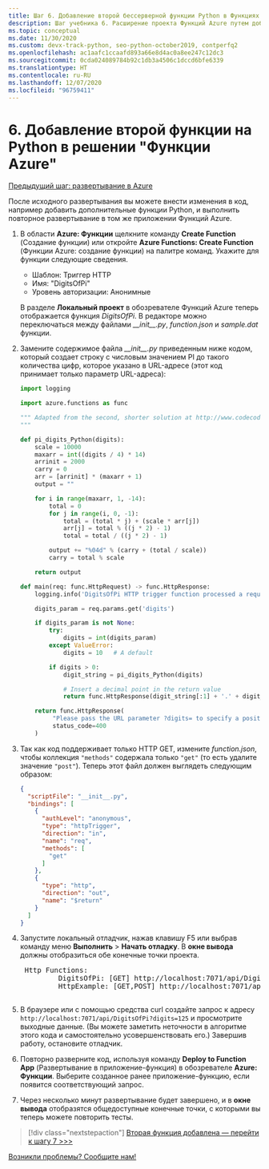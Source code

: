 ```yaml
---
title: Шаг 6. Добавление второй бессерверной функции Python в Функциях Azure с помощью VS Code
description: Шаг учебника 6. Расширение проекта Функций Azure путем добавления второй бессерверной функции.
ms.topic: conceptual
ms.date: 11/30/2020
ms.custom: devx-track-python, seo-python-october2019, contperfq2
ms.openlocfilehash: ac1aafc1ccaafd893a66e8d4ac0a8ee247c12dc3
ms.sourcegitcommit: 0cda024089784b92c1db3a4506c1dccd6bfe6339
ms.translationtype: HT
ms.contentlocale: ru-RU
ms.lasthandoff: 12/07/2020
ms.locfileid: "96759411"
---
```

# <a name="6-add-a-second-python-function-to-azure-functions"></a>6\. Добавление второй функции на Python в решении "Функции Azure"

[Предыдущий шаг: развертывание в Azure](tutorial-vs-code-serverless-python-05.md)

После исходного развертывания вы можете внести изменения в код, например добавить дополнительные функции Python, и выполнить повторное развертывание в том же приложении Функций Azure.

1. В области **Azure: Функции** щелкните команду **Create Function** (Создание функции) или откройте **Azure Functions: Create Function** (Функции Azure: создание функции) на палитре команд. Укажите для функции следующие сведения.

    - Шаблон: Триггер HTTP
    - Имя: "DigitsOfPi"
    - Уровень авторизации: Анонимные

    В разделе **Локальный проект** в обозревателе Функций Azure теперь отображается функция *DigitsOfPi*. В редакторе можно переключаться между файлами *\_\_init\_\_.py*, *function.json* и *sample.dat* функции.

1. Замените содержимое файла *\_\_init\_\_.py* приведенным ниже кодом, который создает строку с числовым значением PI до такого количества цифр, которое указано в URL-адресе (этот код принимает только параметр URL-адреса):

    ```python
    import logging

    import azure.functions as func

    """ Adapted from the second, shorter solution at http://www.codecodex.com/wiki/Calculate_digits_of_pi#Python
    """

    def pi_digits_Python(digits):
        scale = 10000
        maxarr = int((digits / 4) * 14)
        arrinit = 2000
        carry = 0
        arr = [arrinit] * (maxarr + 1)
        output = ""

        for i in range(maxarr, 1, -14):
            total = 0
            for j in range(i, 0, -1):
                total = (total * j) + (scale * arr[j])
                arr[j] = total % ((j * 2) - 1)
                total = total / ((j * 2) - 1)

            output += "%04d" % (carry + (total / scale))
            carry = total % scale

        return output

    def main(req: func.HttpRequest) -> func.HttpResponse:
        logging.info('DigitsOfPi HTTP trigger function processed a request.')

        digits_param = req.params.get('digits')

        if digits_param is not None:
            try:
                digits = int(digits_param)
            except ValueError:
                digits = 10   # A default

            if digits > 0:
                digit_string = pi_digits_Python(digits)

                # Insert a decimal point in the return value
                return func.HttpResponse(digit_string[:1] + '.' + digit_string[1:])

        return func.HttpResponse(
             "Please pass the URL parameter ?digits= to specify a positive number of digits.",
             status_code=400
        )
    ```

1. Так как код поддерживает только HTTP GET, измените *function.json*, чтобы коллекция `"methods"` содержала только `"get"` (то есть удалите значение `"post"`). Теперь этот файл должен выглядеть следующим образом:

    ```json
    {
      "scriptFile": "__init__.py",
      "bindings": [
        {
          "authLevel": "anonymous",
          "type": "httpTrigger",
          "direction": "in",
          "name": "req",
          "methods": [
            "get"
          ]
        },
        {
          "type": "http",
          "direction": "out",
          "name": "$return"
        }
      ]
    }
    ```

1. Запустите локальный отладчик, нажав клавишу F5 или выбрав команду меню **Выполнить** > **Начать отладку**. В **окне вывода** должны отобразиться обе конечные точки проекта.

    <pre>
    Http Functions:
            DigitsOfPi: [GET] http://localhost:7071/api/DigitsOfPi
            HttpExample: [GET,POST] http://localhost:7071/api/HttpExample
    </pre>

1. В браузере или с помощью средства curl создайте запрос к адресу `http://localhost:7071/api/DigitsOfPi?digits=125` и просмотрите выходные данные. (Вы можете заметить неточности в алгоритме этого кода и самостоятельно усовершенствовать его.) Завершив работу, остановите отладчик.

1. Повторно разверните код, используя команду **Deploy to Function App** (Развертывание в приложение-функция) в обозревателе **Azure: Функции**. Выберите созданное ранее приложение-функцию, если появится соответствующий запрос.

1. Через несколько минут развертывание будет завершено, и в **окне вывода** отобразятся общедоступные конечные точки, с которыми вы теперь можете повторить тесты.

> [!div class="nextstepaction"]
> [Вторая функция добавлена — перейти к шагу 7 >>>](tutorial-vs-code-serverless-python-07.md)

[Возникли проблемы? Сообщите нам!](https://aka.ms/python-functions-qs-ms-survey)
